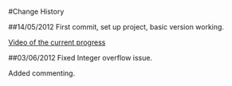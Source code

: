 #Change History

##14/05/2012
First commit, set up project, basic version working.

[Video of the current progress](http://www.youtube.com/watch?v=JbhS32nOVt4)

##03/06/2012
Fixed Integer overflow issue.

Added commenting.
